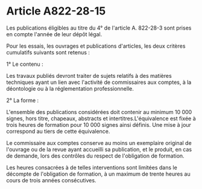 # Article A822-28-15

Les publications éligibles au titre du 4° de l'article A. 822-28-3 sont prises en compte l'année de leur dépôt légal.

Pour les essais, les ouvrages et publications d'articles, les deux critères cumulatifs suivants sont retenus :

1° Le contenu :

Les travaux publiés devront traiter de sujets relatifs à des matières techniques ayant un lien avec l'activité de commissaires aux comptes, à la déontologie ou à la réglementation professionnelle.

2° La forme :

L'ensemble des publications considérées doit contenir au minimum 10 000 signes, hors titre, chapeaux, abstracts et intertitres.L'équivalence est fixée à trois heures de formation pour 10 000 signes ainsi définis. Une mise à jour correspond au tiers de cette équivalence.

Le commissaire aux comptes conserve au moins un exemplaire original de l'ouvrage ou de la revue ayant accueilli sa publication, et le produit, en cas de demande, lors des contrôles du respect de l'obligation de formation.

Les heures consacrées à de telles interventions sont limitées dans le décompte de l'obligation de formation, à un maximum de trente heures au cours de trois années consécutives.
